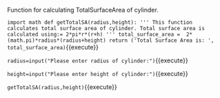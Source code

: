 Function for calculating TotalSurfaceArea of cylinder.

`
import math
def getTotalSA(radius,height):
	'''
		This function calculates total surface area of cylinder.
		Total surface area is calculated using:= 2*pi*r*(r+h)
	'''
	total_surface_area =  2*(math.pi)*radius*(radius+height)
	return ('Total Surface Area is: ', total_surface_area)
`{{execute}}

`
radius=input("Please enter radius of cylinder:")
`{{execute}}

`
height=input("Please enter height of cylinder:")
`{{execute}}

`
getTotalSA(radius,height)
`{{execute}}

